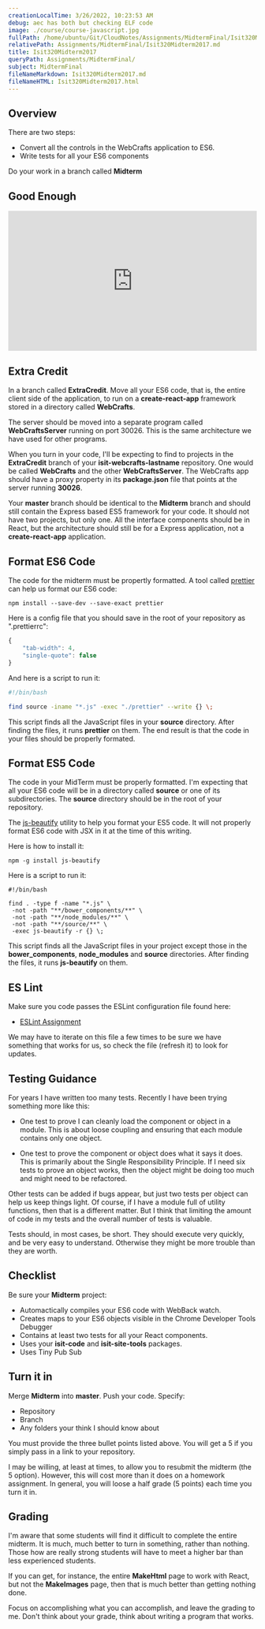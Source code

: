 ```yaml
---
creationLocalTime: 3/26/2022, 10:23:53 AM
debug: aec has both but checking ELF code
image: ./course/course-javascript.jpg
fullPath: /home/ubuntu/Git/CloudNotes/Assignments/MidtermFinal/Isit320Midterm2017.md
relativePath: Assignments/MidtermFinal/Isit320Midterm2017.md
title: Isit320Midterm2017
queryPath: Assignments/MidtermFinal/
subject: MidtermFinal
fileNameMarkdown: Isit320Midterm2017.md
fileNameHTML: Isit320Midterm2017.html
---
```



<!-- toc -->
<!-- tocstop -->

## Overview

There are two steps:

- Convert all the controls in the WebCrafts application to ES6.
- Write tests for all your ES6 components

Do your work in a branch called **Midterm**

## Good Enough

<div style="position:relative;height:0;padding-bottom:56.25%"><iframe src="https://www.youtube.com/embed/gnqDCiIavrY?ecver=2" width="640" height="360" frameborder="0" gesture="media" style="position:absolute;width:100%;height:100%;left:0" allowfullscreen></iframe></div>

## Extra Credit

In a branch called **ExtraCredit**. Move all your ES6 code, that is, the entire client side of the application, to run on a **create-react-app** framework stored in a directory called **WebCrafts**.

The server should be moved into a separate program called **WebCraftsServer** running on port 30026. This is the same architecture we have used for other programs.

When you turn in your code, I'll be expecting to find to projects in the **ExtraCredit** branch of your **isit-webcrafts-lastname** repository. One would be called **WebCrafts** and the other **WebCraftsServer**. The WebCrafts app should have a proxy property in its **package.json** file that points at the server running **30026**.

Your **master** branch should be identical to the **Midterm** branch and should still contain the Express based ES5 framework for your code. It should not have two projects, but only one. All the interface components should be in React, but the architecture should still be for a Express application, not a **create-react-app** application.

## Format ES6 Code

The code for the midterm must be propertly formatted. A tool called [prettier][pr] can help us format our ES6 code:

```
npm install --save-dev --save-exact prettier
```

Here is a config file that you should save in the root of your repository as ".prettierrc":

```javascript
{
	"tab-width": 4,
	"single-quote": false
}
```

And here is a script to run it:

```bash
#!/bin/bash

find source -iname "*.js" -exec "./prettier" --write {} \;
```

This script finds all the JavaScript files in your  **source** directory. After finding the files, it runs **prettier** on them. The end result is that the code in your files should be properly formated.

[pr]: https://github.com/prettier/prettier

## Format ES5 Code

The code in your MidTerm must be properly formatted. I'm expecting that all your ES6 code will be in a directory called **source** or one of its subdirectories. The **source** directory should be in the root of your repository.

The [js-beautify][jsb] utility to help you format your ES5 code. It will not properly format ES6 code with JSX in it at the time of this writing.

Here is how to install it:

```nohighlighting
npm -g install js-beautify
```

Here is a script to run it:

```nohighlighting
#!/bin/bash

find . -type f -name "*.js" \
 -not -path "**/bower_components/**" \
 -not -path "**/node_modules/**" \
 -not -path "**/source/**" \
 -exec js-beautify -r {} \;
```

This script finds all the JavaScript files in your project except those in the **bower_components**, **node_modules** and **source** directories. After finding the files, it runs **js-beautify** on them.

[jsb]: https://github.com/beautify-web/js-beautify

## ES Lint

Make sure you code passes the ESLint configuration file found here:

- [ESLint Assignment][esl]

We may have to iterate on this file a few times to be sure we have something that works for us, so check the file (refresh it) to look for updates.

[esl]: http://www.ccalvert.net/books/CloudNotes/Assignments/React/ReactEsLint.html#rc-file



## Testing Guidance

For years I have written too many tests. Recently I have been trying something more like this:

- One test to prove I can cleanly load the component or object in a module. This is about loose coupling and ensuring that each module contains only one object.

- One test to prove the component or object does what it says it does. This is primarily about the Single Responsibility Principle. If I need six tests to prove an object works, then the object might be doing too much and might need to be refactored.

Other tests can be added if bugs appear, but just two tests per object can help us keep things light. Of course, if I have a module full of utility functions, then that is a different matter. But I think that limiting the amount of code in my tests and the overall number of tests is valuable.

Tests should, in most cases, be short. They should execute very quickly, and be very easy to understand. Otherwise they might be more trouble than they are worth.

## Checklist

Be sure your **Midterm** project:

- Automactically compiles your ES6 code with WebBack watch.
- Creates maps to your ES6 objects visible in the Chrome Developer Tools Debugger
- Contains at least two tests for all your React components.
- Uses your **isit-code** and **isit-site-tools** packages.
- Uses Tiny Pub Sub

## Turn it in

Merge **Midterm** into **master**. Push your code. Specify:

- Repository
- Branch
- Any folders your think I should know about

You must provide the three bullet points listed above. You will get a 5 if you simply pass in a link to your repository.

I may be willing, at least at times, to allow you to resubmit the midterm (the 5 option). However, this will cost more than it does on a homework assignment. In general, you will loose a half grade (5 points) each time you turn it in.

## Grading

I'm aware that some students will find it difficult to complete the entire midterm. It is much, much better to turn in something, rather than nothing. Those how are really strong students will have to meet a higher bar than less experienced students.

If you can get, for instance, the entire **MakeHtml** page to work with React, but not the **MakeImages** page, then that is much better than getting nothing done.

Focus on accomplishing what you can accomplish, and leave the grading to me. Don't think about your grade, think about writing a program that works.
